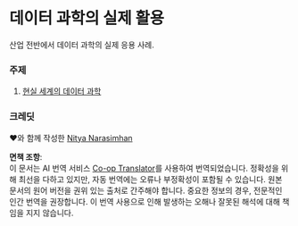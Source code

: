 <!--
CO_OP_TRANSLATOR_METADATA:
{
  "original_hash": "07faf02ff163e609edf0b0308dc5d4e6",
  "translation_date": "2025-08-24T12:51:05+00:00",
  "source_file": "6-Data-Science-In-Wild/README.md",
  "language_code": "ko"
}
-->
# 데이터 과학의 실제 활용

산업 전반에서 데이터 과학의 실제 응용 사례.

### 주제

1. [현실 세계의 데이터 과학](20-Real-World-Examples/README.md)

### 크레딧

❤️와 함께 작성한 [Nitya Narasimhan](https://twitter.com/nitya)

**면책 조항**:  
이 문서는 AI 번역 서비스 [Co-op Translator](https://github.com/Azure/co-op-translator)를 사용하여 번역되었습니다. 정확성을 위해 최선을 다하고 있지만, 자동 번역에는 오류나 부정확성이 포함될 수 있습니다. 원본 문서의 원어 버전을 권위 있는 출처로 간주해야 합니다. 중요한 정보의 경우, 전문적인 인간 번역을 권장합니다. 이 번역 사용으로 인해 발생하는 오해나 잘못된 해석에 대해 책임을 지지 않습니다.